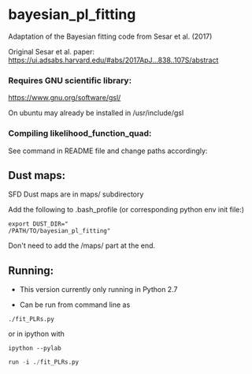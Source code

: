 # bayesian_pl_fitting

Adaptation of the Bayesian fitting code from Sesar et al. (2017)

Original Sesar et al. paper: https://ui.adsabs.harvard.edu/#abs/2017ApJ...838..107S/abstract



### Requires GNU scientific library:

https://www.gnu.org/software/gsl/

On ubuntu may already be installed in /usr/include/gsl


### Compiling likelihood_function_quad:

See command in README file and change paths accordingly:

## Dust maps:

SFD Dust maps are in maps/ subdirectory

Add the following to .bash_profile (or corresponding python env init file:)

```
export DUST_DIR="
/PATH/TO/bayesian_pl_fitting"
```

Don't need to add the /maps/ part at the end.

## Running:

* This version currently only running in Python 2.7

* Can be run from command line as

`` ./fit_PLRs.py ``

or in ipython with 

`` ipython --pylab ``

``` python
run -i ./fit_PLRs.py 
```


